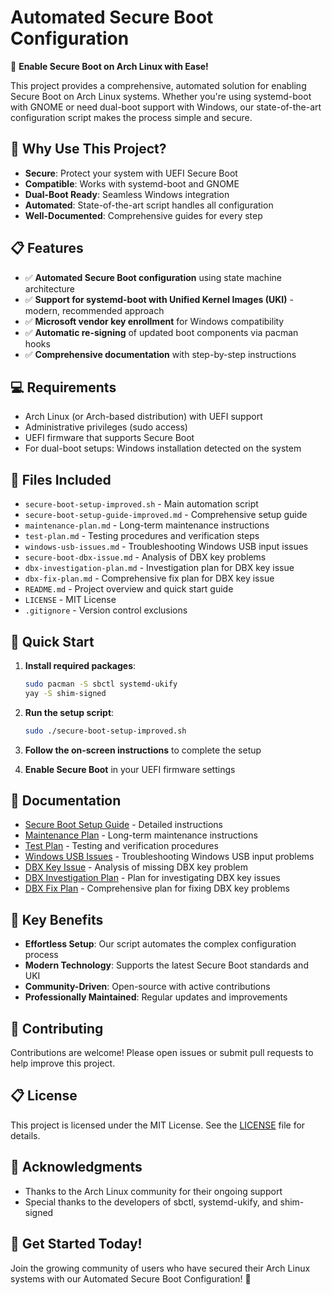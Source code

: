 # Automated Secure Boot Configuration

🚀 **Enable Secure Boot on Arch Linux with Ease!**

This project provides a comprehensive, automated solution for enabling Secure Boot on Arch Linux systems. Whether you're using systemd-boot with GNOME or need dual-boot support with Windows, our state-of-the-art configuration script makes the process simple and secure.

## 🎯 Why Use This Project?

- **Secure**: Protect your system with UEFI Secure Boot
- **Compatible**: Works with systemd-boot and GNOME
- **Dual-Boot Ready**: Seamless Windows integration
- **Automated**: State-of-the-art script handles all configuration
- **Well-Documented**: Comprehensive guides for every step

## 📋 Features

- ✅ **Automated Secure Boot configuration** using state machine architecture
- ✅ **Support for systemd-boot with Unified Kernel Images (UKI)** - modern, recommended approach
- ✅ **Microsoft vendor key enrollment** for Windows compatibility
- ✅ **Automatic re-signing** of updated boot components via pacman hooks
- ✅ **Comprehensive documentation** with step-by-step instructions

## 💻 Requirements

- Arch Linux (or Arch-based distribution) with UEFI support
- Administrative privileges (sudo access)
- UEFI firmware that supports Secure Boot
- For dual-boot setups: Windows installation detected on the system

## 📁 Files Included

- `secure-boot-setup-improved.sh` - Main automation script
- `secure-boot-setup-guide-improved.md` - Comprehensive setup guide
- `maintenance-plan.md` - Long-term maintenance instructions
- `test-plan.md` - Testing procedures and verification steps
- `windows-usb-issues.md` - Troubleshooting Windows USB input issues
- `secure-boot-dbx-issue.md` - Analysis of DBX key problems
- `dbx-investigation-plan.md` - Investigation plan for DBX key issue
- `dbx-fix-plan.md` - Comprehensive fix plan for DBX key issue
- `README.md` - Project overview and quick start guide
- `LICENSE` - MIT License
- `.gitignore` - Version control exclusions

## 🚀 Quick Start

1. **Install required packages**:
   ```bash
   sudo pacman -S sbctl systemd-ukify
   yay -S shim-signed
   ```

2. **Run the setup script**:
   ```bash
   sudo ./secure-boot-setup-improved.sh
   ```

3. **Follow the on-screen instructions** to complete the setup

4. **Enable Secure Boot** in your UEFI firmware settings

## 📖 Documentation

- [Secure Boot Setup Guide](secure-boot-setup-guide-improved.md) - Detailed instructions
- [Maintenance Plan](maintenance-plan.md) - Long-term maintenance instructions
- [Test Plan](test-plan.md) - Testing and verification procedures
- [Windows USB Issues](windows-usb-issues.md) - Troubleshooting Windows USB input problems
- [DBX Key Issue](secure-boot-dbx-issue.md) - Analysis of missing DBX key problem
- [DBX Investigation Plan](dbx-investigation-plan.md) - Plan for investigating DBX key issues
- [DBX Fix Plan](dbx-fix-plan.md) - Comprehensive plan for fixing DBX key problems

## 🎯 Key Benefits

- **Effortless Setup**: Our script automates the complex configuration process
- **Modern Technology**: Supports the latest Secure Boot standards and UKI
- **Community-Driven**: Open-source with active contributions
- **Professionally Maintained**: Regular updates and improvements

## 🤝 Contributing

Contributions are welcome! Please open issues or submit pull requests to help improve this project.

## 📋 License

This project is licensed under the MIT License. See the [LICENSE](LICENSE) file for details.

## 🙏 Acknowledgments

- Thanks to the Arch Linux community for their ongoing support
- Special thanks to the developers of sbctl, systemd-ukify, and shim-signed

## 🌟 Get Started Today!

Join the growing community of users who have secured their Arch Linux systems with our Automated Secure Boot Configuration! 🎉